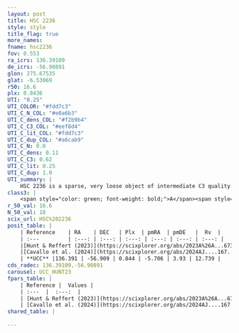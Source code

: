 ```yaml
---
layout: post
title: HSC 2236
style: style
title_flag: true
more_names: 
fname: hsc2236
fov: 0.553
ra_icrs: 136.39109
de_icrs: -56.90891
glon: 275.67535
glat: -6.53069
r50: 16.6
plx: 0.8436
UTI: "0.25"
UTI_COLOR: "#fdd7c3"
UTI_C_N_COL: "#e0a6b3"
UTI_C_dens_COL: "#f2b9b4"
UTI_C_C3_COL: "#eef8d4"
UTI_C_lit_COL: "#fdd7c3"
UTI_C_dup_COL: "#a6cab9"
UTI_C_N: 0.0
UTI_C_dens: 0.11
UTI_C_C3: 0.62
UTI_C_lit: 0.25
UTI_C_dup: 1.0
UTI_summary: |
    HSC 2236 is a sparse, very loose object of intermediate C3 quality. It was recently reported in the literature.<br><br><span style="color: #99180f; font-weight: bold;">Warning: </span>contains less than 25 stars with <i>P>0.5</i> estimated.
class3: |
    <span style="color: green; font-weight: bold;">A</span><span style="color: red; font-weight: bold;">C</span>
r_50_val: 16.6
N_50_val: 18
scix_url: HSC%202236
posit_table: |
    | Reference    | RA    | DEC   | Plx  | pmRA  | pmDE   |  Rv  |
    | :---         | :---: | :---: | :---: | :---: | :---: | :---: |
    |[Hunt & Reffert (2023)](https://scixplorer.org/abs/2023A%26A...673A.114H) | 136.391 | -56.939 | 0.874 | -5.664 | 3.976 | 15.963 |
    |[Cavallo et al. (2024)](https://scixplorer.org/abs/2024AJ....167...12C) | 135.795 | -56.555 | 0.883 | -- | -- | -- |
    | **UCC** |136.391 | -56.909 | 0.844 | -5.706 | 3.93 | 12.739 | 
cds_radec: 136.39109,-56.90891
carousel: UCC_HUNT23
fpars_table: |
    | Reference |  Values |
    | :---  |  :---:  |
    | [Hunt & Reffert (2023)](https://scixplorer.org/abs/2023A%26A...673A.114H) | `AV50=0.381, diffAV50=0.408, MOD50=10.199, logAge50=7.992` |
    | [Cavallo et al. (2024)](https://scixplorer.org/abs/2024AJ....167...12C) | `AV50=0.91, dMod50=10.25, logAge50=7.71, [Fe/H]50=-0.12` |
shared_table: |
    
---
```

